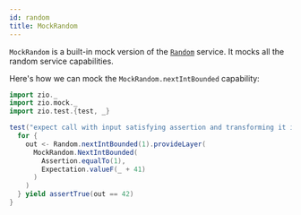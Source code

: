 ```yaml
---
id: random
title: MockRandom
---
```


`MockRandom` is a built-in mock version of the [`Random`](../../contextual/services/random.md) service. It mocks all the random service capabilities.

Here's how we can mock the `MockRandom.nextIntBounded` capability:

```scala mdoc:compile-only
import zio._
import zio.mock._
import zio.test.{test, _}

test("expect call with input satisfying assertion and transforming it into output") {
  for {
    out <- Random.nextIntBounded(1).provideLayer(
      MockRandom.NextIntBounded(
        Assertion.equalTo(1),
        Expectation.valueF(_ + 41)
      )
    )
  } yield assertTrue(out == 42)
}
```
